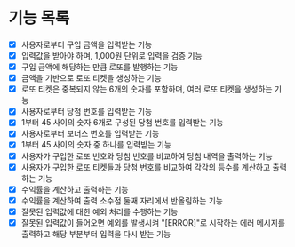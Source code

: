 # 기능 목록
- [x] 사용자로부터 구입 금액을 입력받는 기능
- [x] 입력값을 받아야 하며, 1,000원 단위로 입력을 검증 기능
- [x] 구입 금액에 해당하는 만큼 로또를 발행하는 기능
- [x] 금액을 기반으로 로또 티켓을 생성하는 기능
- [x] 로또 티켓은 중복되지 않는 6개의 숫자를 포함하며, 여러 로또 티켓을 생성하는 기능
- [x] 사용자로부터 당첨 번호를 입력받는 기능
- [x] 1부터 45 사이의 숫자 6개로 구성된 당첨 번호를 입력받는 기능
- [x] 사용자로부터 보너스 번호를 입력받는 기능
- [x] 1부터 45 사이의 숫자 중 하나를 입력받는 기능
- [x] 사용자가 구입한 로또 번호와 당첨 번호를 비교하여 당첨 내역을 출력하는 기능
- [x] 사용자가 구입한 로또 티켓들과 당첨 번호를 비교하여 각각의 등수를 계산하고 출력하는 기능
- [x] 수익률을 계산하고 출력하는 기능
- [x] 수익률을 계산하여 출력 소수점 둘째 자리에서 반올림하는 기능
- [x] 잘못된 입력값에 대한 예외 처리를 수행하는 기능
- [x] 잘못된 입력값이 들어오면 예외를 발생시켜 "[ERROR]"로 시작하는 에러 메시지를 출력하고 해당 부분부터 입력을 다시 받는 기능
